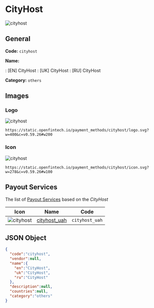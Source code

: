 
# CityHost 
![cityhost](https://static.openfintech.io/payment_methods/cityhost/logo.svg?w=400&c=v0.59.26#w200)  

## General 
**Code:** `cityhost` 
 
**Name:** 
 
:	[EN] CityHost 
:	[UK] CityHost 
:	[RU] CityHost 
 
**Category:** `others` 
 

## Images 

### Logo 
![cityhost](https://static.openfintech.io/payment_methods/cityhost/logo.svg?w=400&c=v0.59.26#w200)  

```
https://static.openfintech.io/payment_methods/cityhost/logo.svg?w=400&c=v0.59.26#w200
```  

### Icon 
![cityhost](https://static.openfintech.io/payment_methods/cityhost/icon.svg?w=278&c=v0.59.26#w100)  

```
https://static.openfintech.io/payment_methods/cityhost/icon.svg?w=278&c=v0.59.26#w100
```  

## Payout Services 
 
The list of [Payout Services](/payout-services/) based on the _CityHost_ 

|Icon|Name|Code| 
|:---:|:---:|:---:| 
|![cityhost](https://static.openfintech.io/payout_methods/cityhost/icon.svg?w=278&c=v0.59.26#w40) |[cityhost_uah](/payout-services/cityhost_uah/)|`cityhost_uah`| 
 

## JSON Object 

```json
{
  "code":"cityhost",
  "vendor":null,
  "name":{
    "en":"CityHost",
    "uk":"CityHost",
    "ru":"CityHost"
  },
  "description":null,
  "countries":null,
  "category":"others"
}
```  
